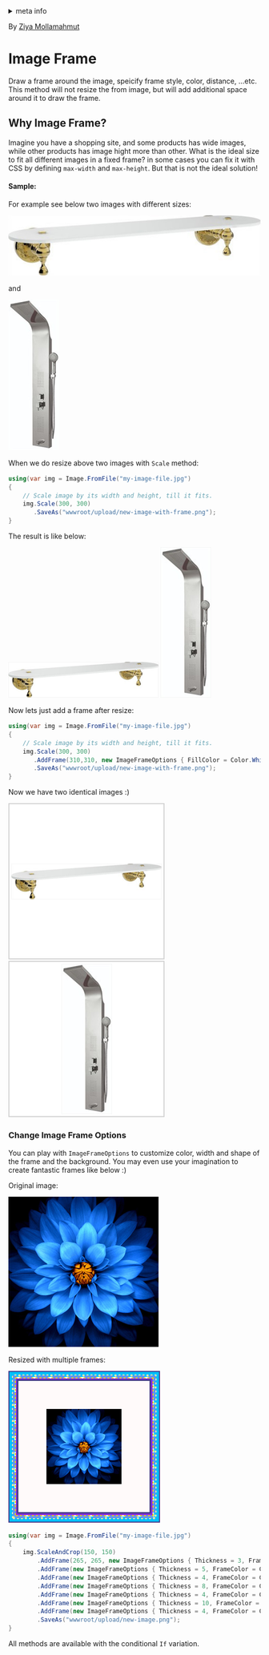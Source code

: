 <!-- meta tags details, will be assigned to meta tags inside header by js -->
<div id="meta-info">
<details><summary>meta info</summary>

> * Title: <i id="md-title">LazZiya.ImageResize - Image Frame (border)</i>
> * Keywords: <i id="md-keywords">asp.net-core, image, resize, crop, scale, text watermark, animated, gif, conditional, frame, border, fill</i>
> * Description: <i id="md-description">Image resizing tool for .Net applications to resize images and add text/image watermark, Supports most common image types including animated gif.</i>
> * Author: <i id="md-author">Ziya Mollamahmut</i>
> * Date: <i id="md-date">11-Mar-2021</i>
> * Image: <i id="md-image">https://github.com/LazZiya/Docs/raw/master/LazZiya.ImageResize/v4.0/images/lazziya-imageresize-logo.png</i>
> * Image-alt: <i id="md-image-alt">LazZiya.ImageResize Logo</i>
> * Version: <i id="md-version">v4.0</i>

</details>
</div>

By [Ziya Mollamahmut](https://github.com/LazZiya)

# Image Frame

Draw a frame around the image, speicify frame style, color, distance, ...etc. This method will not resize the from image, but will add additional space around it to draw the frame.

## Why Image Frame?
Imagine you have a shopping site, and some products has wide images, while other products has image hight more than other. What is the ideal size to fit all different images in a fixed frame? in some cases you can fix it with CSS by defining `max-width` and `max-height`. But that is not the ideal solution!

#### Sample:
For example see below two images with different sizes:

![Wide Image](images/sample-wide-image.jpg)

and 

![Long Image](images/sample-long-image.jpg)

When we do resize above two images with `Scale` method:
````csharp
using(var img = Image.FromFile("my-image-file.jpg")
{
    // Scale image by its width and height, till it fits.
    img.Scale(300, 300)
       .SaveAs("wwwroot/upload/new-image-with-frame.png");
}
````
The result is like below:

![Wide Image](images/raf-no-frame.png)
![Long Image](images/dush-no-frame.png)

Now lets just add a frame after resize:
````csharp
using(var img = Image.FromFile("my-image-file.jpg")
{
    // Scale image by its width and height, till it fits.
    img.Scale(300, 300)
       .AddFrame(310,310, new ImageFrameOptions { FillColor = Color.White })
       .SaveAs("wwwroot/upload/new-image-with-frame.png");
}
````
Now we have two identical images :)

![Wide Image](images/raf-frame.png)
![Long Image](images/dush-frame.png)

### Change Image Frame Options
You can play with `ImageFrameOptions` to customize color, width and shape of the frame and the background. You may even use your imagination to create fantastic frames like below :)

Original image: 

![Original image](images/sample-flower.png)

Resized with multiple frames: 

![Resized with frame](images/multi-bordered-image.png)

````csharp
using(var img = Image.FromFile("my-image-file.jpg")
{
    img.ScaleAndCrop(150, 150)
        .AddFrame(265, 265, new ImageFrameOptions { Thickness = 3, FrameColor = Color.DarkSlateBlue, FillColor = Color.Snow })
        .AddFrame(new ImageFrameOptions { Thickness = 5, FrameColor = Color.BlueViolet })
        .AddFrame(new ImageFrameOptions { Thickness = 4, FrameColor = Color.Gold, DashStyle = DashStyle.Dot })
        .AddFrame(new ImageFrameOptions { Thickness = 8, FrameColor = Color.CornflowerBlue, DashStyle = DashStyle.Dash })
        .AddFrame(new ImageFrameOptions { Thickness = 4, FrameColor = Color.PaleGoldenrod, DashStyle = DashStyle.Dot })
        .AddFrame(new ImageFrameOptions { Thickness = 10, FrameColor = Color.DeepSkyBlue })
        .AddFrame(new ImageFrameOptions { Thickness = 4, FrameColor = Color.DarkSlateBlue })
        .SaveAs("wwwroot/upload/new-image.png");
}
````

All methods are available with the conditional `If` variation.